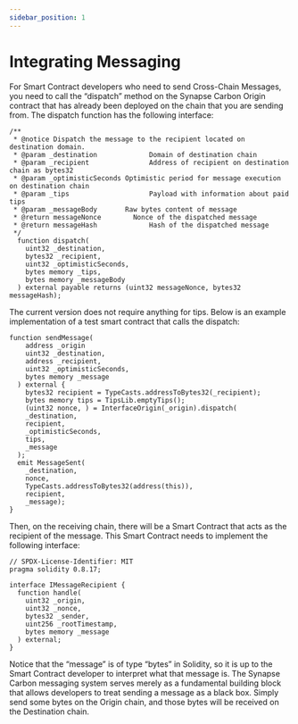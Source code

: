```yaml
---
sidebar_position: 1
---
```


# Integrating Messaging

For Smart Contract developers who need to send Cross-Chain Messages, you need to call the “dispatch” method on the Synapse Carbon Origin contract that has already been deployed on the chain that you are sending from. The dispatch function has the following interface:

```solidity
/**
 * @notice Dispatch the message to the recipient located on destination domain.
 * @param _destination      	   Domain of destination chain
 * @param _recipient        	   Address of recipient on destination chain as bytes32
 * @param _optimisticSeconds Optimistic period for message execution on destination chain
 * @param _tips             	   Payload with information about paid tips
 * @param _messageBody       Raw bytes content of message
 * @return messageNonce        Nonce of the dispatched message
 * @return messageHash      	   Hash of the dispatched message
 */
  function dispatch(
    uint32 _destination,
    bytes32 _recipient,
    uint32 _optimisticSeconds,
    bytes memory _tips,
    bytes memory _messageBody
  ) external payable returns (uint32 messageNonce, bytes32 messageHash);
```

The current version does not require anything for tips. Below is an example implementation of a test smart contract that calls the dispatch:

```solidity
function sendMessage(
    address _origin
    uint32 _destination,
    address _recipient,
    uint32 _optimisticSeconds,
    bytes memory _message
  ) external {
    bytes32 recipient = TypeCasts.addressToBytes32(_recipient);
    bytes memory tips = TipsLib.emptyTips();
    (uint32 nonce, ) = InterfaceOrigin(_origin).dispatch(
    _destination,
    recipient,
    _optimisticSeconds,
    tips,
    _message
  );
  emit MessageSent(
    _destination,
    nonce,
    TypeCasts.addressToBytes32(address(this)),
    recipient,
    _message);
}
```

Then, on the receiving chain, there will be a Smart Contract that acts as the recipient of the message. This Smart Contract needs to implement the following interface:

```solidity
// SPDX-License-Identifier: MIT
pragma solidity 0.8.17;

interface IMessageRecipient {
  function handle(
    uint32 _origin,
    uint32 _nonce,
    bytes32 _sender,
    uint256 _rootTimestamp,
    bytes memory _message
  ) external;
}
```

Notice that the “message” is of type “bytes” in Solidity, so it is up to the Smart Contract developer to interpret what that message is. The Synapse Carbon messaging system serves merely as a fundamental building block that allows developers to treat sending a message as a black box. Simply send some bytes on the Origin chain, and those bytes will be received on the Destination chain.
